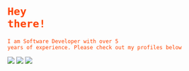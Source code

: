# <code style="color : orangered">Hey there!</code>
<code style="color : orangered">I am Software Developer with over 5 years of experience. Please check out my profiles below</code>


[![](https://img.shields.io/badge/linkedIn-blue?style=for-the-badge)](https://www.linkedin.com/in/sowmya-wilson/)
[![](https://img.shields.io/badge/Resume-blueviolet?style=for-the-badge)](https://github.com/wilson688/resume)
[![](https://img.shields.io/badge/Blog-yellow?style=for-the-badge)](https://github.com/wilson688/personal-blog)

